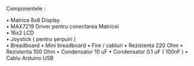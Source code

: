 Componentele  :

•	Matrice 8x8 Display                                                                             
•	MAX7219 Driver pentru conectarea Matricei                         
•	16x2 LCD                        
•	Joystick ( pentru șerpuiri )          
•	Breadboard 
•	Mini breadboard
•	Fire / cabluri
•	Rezistenta 220 Ohm
•	Rezistenta 100 Ohm
•	Condensator 10 uF
•	Condensator 0.1 uF ( 100nF )
•	Cablu Arduino USB

